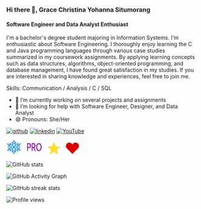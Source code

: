 ### Hi there 👋, Grace Christina Yohanna Situmorang
#### Software Engineer and Data Analyst Enthusiast
I'm a bachelor's degree student majoring in Information Systems. I'm enthusiastic about Software Engineering. I thoroughly enjoy learning the C and Java programming languages through various case studies summarized in my coursework assignments. By applying learning concepts such as data structures, algorithms, object-oriented programming, and database management, I have found great satisfaction in my studies. If you are interested in sharing knowledge and experiences, feel free to join me.

Skills: Communication / Analysis / C / SQL

- 🔭 I’m currently working on several projects and assignments 
- 🤔 I’m looking for help with Software Engineer, Designer, and Data Analyst 
- 😄 Pronouns: She/Her 


[<img src='https://cdn.jsdelivr.net/npm/simple-icons@3.0.1/icons/github.svg' alt='github' height='40'>](https://github.com/gracesitumorang)  [<img src='https://cdn.jsdelivr.net/npm/simple-icons@3.0.1/icons/linkedin.svg' alt='linkedin' height='40'>](https://www.linkedin.com/in/gracechristinays/)  [<img src='https://cdn.jsdelivr.net/npm/simple-icons@3.0.1/icons/youtube.svg' alt='YouTube' height='40'>](https://www.youtube.com/channel/DimJvGjJ3EE2ugCm1uUSbA)  

<a href='https://archiveprogram.github.com/'><img src='https://raw.githubusercontent.com/acervenky/animated-github-badges/master/assets/acbadge.gif' width='40' height='40'></a> <a href='https://github.com/pricing'><img src='https://raw.githubusercontent.com/acervenky/animated-github-badges/master/assets/pro.gif' width='40' height='40'></a> <a href='https://stars.github.com/'><img src='https://raw.githubusercontent.com/acervenky/animated-github-badges/master/assets/starbadge.gif' width='35' height='35'></a> <a href='https://docs.github.com/en/github/supporting-the-open-source-community-with-github-sponsors'><img src='https://raw.githubusercontent.com/acervenky/animated-github-badges/master/assets/sponsorbadge.gif' width='35' height='35'></a> 

![GitHub stats](https://github-readme-stats.vercel.app/api?username=gracesitumorang&show_icons=true)  

![GitHub Activity Graph](https://activity-graph.herokuapp.com/graph?username=gracesitumorang)  

![GitHub streak stats](https://streak-stats.demolab.com/?user=gracesitumorang)  

![Profile views](https://gpvc.arturio.dev/gracesitumorang)  
